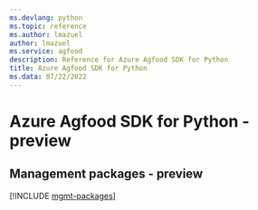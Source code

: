 ```yaml
---
ms.devlang: python
ms.topic: reference
ms.author: lmazuel
author: lmazuel
ms.service: agfood
description: Reference for Azure Agfood SDK for Python
title: Azure Agfood SDK for Python
ms.data: 07/22/2022
---
```

# Azure Agfood SDK for Python - preview

## Management packages - preview
[!INCLUDE [mgmt-packages](agfood-mgmt-index.md)]